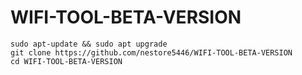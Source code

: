# WIFI-TOOL-BETA-VERSION
```
sudo apt-update && sudo apt upgrade
git clone https://github.com/nestore5446/WIFI-TOOL-BETA-VERSION
cd WIFI-TOOL-BETA-VERSION
```
